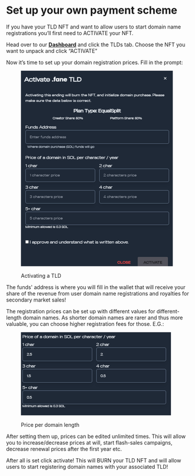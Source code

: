 # Set up your own payment scheme

If you have your TLD NFT and want to allow users to start domain name registrations you’ll first need to ACTIVATE your NFT.

Head over to our [**Dashboard**](https://alldomains.id/dashboard) and click the TLDs tab. Choose the NFT you want to unpack and click “ACTIVATE”

Now it’s time to set up your domain registration prices. Fill in the prompt:

<figure><img src="../.gitbook/assets/activate_tld.png" alt=""><figcaption><p>Activating a TLD</p></figcaption></figure>

The funds' address is where you will fill in the wallet that will receive your share of the revenue from user domain name registrations and royalties for secondary market sales!

The registration prices can be set up with different values for different-length domain names. As shorter domain names are rarer and thus more valuable, you can choose higher registration fees for those. E.G.:

<figure><img src="../.gitbook/assets/character_pricing.png" alt=""><figcaption><p>Price per domain length</p></figcaption></figure>

After setting them up, prices can be edited unlimited times. This will allow you to increase/decrease prices at will, start flash-sales campaigns, decrease renewal prices after the first year etc.

After all is set click activate! This will BURN your TLD NFT and will allow users to start registering domain names with your associated TLD!
